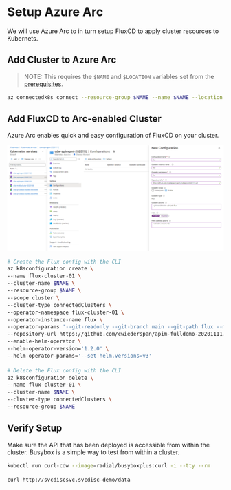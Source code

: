 # Setup Azure Arc

We will use Azure Arc to in turn setup FluxCD to apply cluster resources to Kubernets.

## Add Cluster to Azure Arc

> NOTE: This requires the `$NAME` and `$LOCATION` variables set from the [prerequisites](/00_prequisites/README.md).

```bash
az connectedk8s connect --resource-group $NAME --name $NAME --location $LOCATION
```

## Add FluxCD to Arc-enabled Cluster

Azure Arc enables quick and easy configuration of FluxCD on your cluster.

![Azure Arch Configuration](/assets/arc-screenshot-1.png)

```bash
# Create the Flux config with the CLI
az k8sconfiguration create \
--name flux-cluster-01 \
--cluster-name $NAME \
--resource-group $NAME \
--scope cluster \
--cluster-type connectedClusters \
--operator-namespace flux-cluster-01 \
--operator-instance-name flux \
--operator-params '--git-readonly --git-branch main --git-path flux --manifest-generation=true --git-poll-interval=3m' \
--repository-url https://github.com/cwiederspan/apim-fulldemo-20201111.git \
--enable-helm-operator \
--helm-operator-version='1.2.0' \
--helm-operator-params='--set helm.versions=v3'

# Delete the Flux config with the CLI
az k8sconfiguration delete \
--name flux-cluster-01 \
--cluster-name $NAME \
--cluster-type connectedClusters \
--resource-group $NAME
```

## Verify Setup

Make sure the API that has been deployed is accessible from within the cluster. Busybox is a simple way to test from within a cluster.

```bash
kubectl run curl-cdw --image=radial/busyboxplus:curl -i --tty --rm

curl http://svcdiscsvc.svcdisc-demo/data
```
